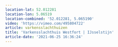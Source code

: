 ```yaml
---
location-lat: 52.012281
location-lon: 5.06519
location-combined: '52.012281, 5.065190'
video: 'https://vimeo.com/495804722'
article: varkensslachthuizen
title: 'Varkensslachthuis Westfort | IJsselstijn'
article-date: '2021-06-25 16:36:24'
---
```


